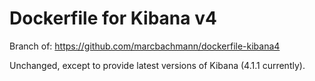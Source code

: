 # Dockerfile for Kibana v4

Branch of: https://github.com/marcbachmann/dockerfile-kibana4

Unchanged, except to provide latest versions of Kibana (4.1.1 currently).
